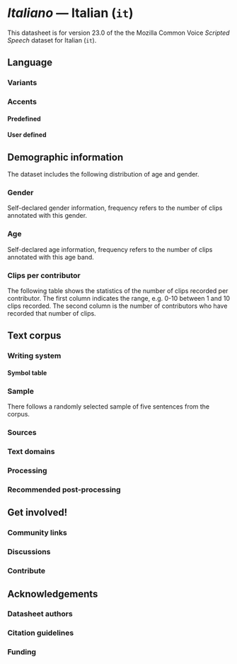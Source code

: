 # *Italiano* &mdash; Italian (`it`)

This datasheet is for version 23.0 of the the Mozilla Common Voice *Scripted Speech* dataset 
for Italian (`it`).

## Language

<!-- {{LANGUAGE_DESCRIPTION}} -->
<!-- Provide a brief (1-2 paragraph) description of your language -->

### Variants 

<!-- {{VARIANT_DESCRIPTION}} -->
<!-- Describe the variants (MCV variants) of your language -->

### Accents

<!-- {{ACCENT_DESCRIPTION}} -->

#### Predefined

<!-- {{PREDEFINED_ACCENT_DESCRIPTION}} -->

<!-- {{PREDEFINED_ACCENT_TABLE}} -->

#### User defined

<!-- {{USER_DEFINED_ACCENT_DESCRPIPTION}} -->

<!-- {{USER_DEFINED_ACCENT_TABLE}} -->

## Demographic information

The dataset includes the following distribution of age and gender.

### Gender

Self-declared gender information, frequency refers to the number of clips annotated with this gender.

<!-- {{GENDER_TABLE}} -->

### Age

Self-declared age information, frequency refers to the number of clips annotated with this age band.

<!-- {{AGE_TABLE}} -->

### Clips per contributor

The following table shows the statistics of the number of clips recorded per contributor. The first column
indicates the range, e.g. 0-10 between 1 and 10 clips recorded. The second column is the number of contributors
who have recorded that number of clips.

<!-- {{CLIPS_TABLE}} -->

## Text corpus

<!-- {{TEXT_CORPUS_DESCRIPTION}} -->
<!-- An overview of the text corpus -->

### Writing system

<!-- {{WRITING_SYSTEM_DESCRIPTION}} -->
<!-- A description of the writing system (or writing systems) used in the text corpus -->

#### Symbol table

<!-- {{ALPHABET_TABLE}} -->
<!-- If the writing system is alphabetic, you can include the valid alphabet here -->

### Sample

There follows a randomly selected sample of five sentences from the corpus.

<!-- {{SENTENCES_SAMPLE}} -->

### Sources

<!-- {{SOURCES_LIST}} -->
<!-- A list of sentence sources, can be curated to the top-N -->

### Text domains

<!-- {{TEXT_DOMAIN_DESCRIPTION}} -->
<!-- What text domains are represented in the corpus? -->

### Processing

<!-- {{PROCESSING_DESCRIPTION}} -->
<!-- How has the text data been processed -->

### Recommended post-processing

<!-- {{RECOMMENDED_POSTPROCESSING_DESCRIPTION}} -->
<!-- What should people do before they use the data, for example Unicode normalisation -->

## Get involved!

### Community links

<!-- {{COMMUNITY_LINKS_LIST}} -->
<!-- Links to community chats / fora -->

### Discussions

<!-- {{DISCUSSION_LINKS_LIST}} -->
<!-- Any links to discussions, for example on Discourse or other fora or blogs can be included here -->

### Contribute

<!-- {{CONTRIBUTE_LINKS_LIST}} -->
<!-- Here you can include links for how to contribute to the dataset -->

## Acknowledgements

### Datasheet authors

<!-- {{DATASHEET_AUTHORS_LIST}} -->
<!-- A list in the format of: Your Name <email@email.com> -->

### Citation guidelines

<!-- {{CITATION_DESCRIPTION}} -->
<!-- If you published a paper and would like people to cite it, you can include the BiBTeX here -->

### Funding

<!-- {{FUNDING_DESCRIPTION}} -->
<!-- If you received any funding, you can include the acknowledgement here -->

